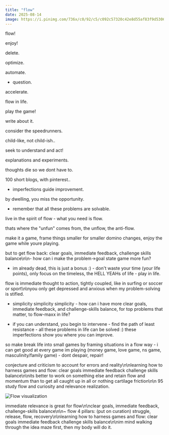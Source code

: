 ```yaml
---
title: "flow"
date: 2025-08-14
image: https://i.pinimg.com/736x/c0/92/c5/c092c57320c42e8d55af83f9d5306314.jpg
---
```


flow!

enjoy!

delete.

optimize.

automate.

- question.

accelerate.

flow in life.

play the game!

write about it.

consider the speedrunners.

child-like, not child-ish..

seek to understand and act!

explanations and experiments.

thoughts die so we dont have to.

100 short blogs, with pinterest..

- imperfections guide improvement.

by dwelling, you miss the opportunity.

- remember that all these problems are solvable.

live in the spirit of flow - what you need is flow.

thats where the "unfun" comes from, the unflow, the anti-flow.

make it a game, frame things smaller for smaller domino changes, enjoy the game while youre playing.

but to get flow back: clear goals, immediate feedback, challenge skills balance\n\n- how can i make the problem->goal state game more fun?

- im already dead, this is just a bonus :) - don't waste your time (your life points), only focus on the timeless, the HELL YEAHs of life - play in life.

flow is immediate thought to action, tightly coupled, like in surfing or soccer or sport\n\nyou only get depressed and anxious when my problem-solving is stifled.

- simplicity simplicity simplicity - how can i have more clear goals, immediate feedback, and challenge-skills balance, for top problems that matter, to flow-maxx in life?

- if you can understand, you begin to intervene - find the path of least resistance - all these problems in life can be solved :) these imperfections show you where you can improve.

so make break life into small games by framing situations in a flow way - i can get good at every game im playing (money game, love game, ns game, masculinity/family game) - dont despair, repair!

conjecture and criticism to account for errors and reality\n\nlearning how to harness games and flow: clear goals immediate feedback challenge skills balance\n\nits better to work on something else and retain flow and momentum than to get all caught up in all or nothing cartilage friction\n\n
95 study flow and curiosity and relevance realization.

![Flow visualization](https://i.pinimg.com/736x/c0/92/c5/c092c57320c42e8d55af83f9d5306314.jpg)

immediate relevance is great for flow\n\nclear goals, immediate feedback, challenge-skills balance\n\n~ flow 4 pillars: (put on curation) struggle, release, flow, recovery\n\nlearning how to harness games and flow: clear goals immediate feedback challenge skills balance\n\nim mind walking through the idea maze first, then my body will do it.
